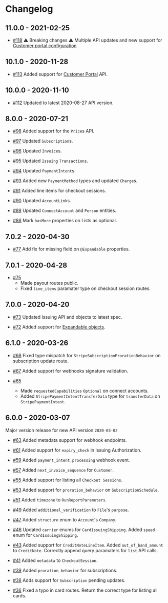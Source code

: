 # Changelog

## 11.0.0 - 2021-02-25
* [#118](https://github.com/vapor-community/stripe-kit/pull/118) ⚠️ Breaking changes ⚠️ Multiple API updates and new support for [Customer portal configuration](https://stripe.com/docs/billing/subscriptions/integrating-customer-portal)

## 10.1.0 - 2020-11-28
* [#113](https://github.com/vapor-community/stripe-kit/pull/113) Added support for [Customer Portal](https://stripe.com/docs/api/customer_portal) API.

## 10.0.0 - 2020-11-10
* [#112](https://github.com/vapor-community/stripe-kit/pull/112) Updated to latest 2020-08-27 API version.

## 8.0.0 - 2020-07-21
* [#98](https://github.com/vapor-community/stripe-kit/pull/98) Added support for the `Price`s API.

* [#97](https://github.com/vapor-community/stripe-kit/pull/97) Updated `Subscription`s.

* [#96](https://github.com/vapor-community/stripe-kit/pull/96) Updated `Invoice`s.

* [#95](https://github.com/vapor-community/stripe-kit/pull/95) Updated `Issuing` `Transactions`.

* [#94](https://github.com/vapor-community/stripe-kit/pull/94) Updated `PaymentIntent`s.

* [#93](https://github.com/vapor-community/stripe-kit/pull/93) Added new `PaymentMethod` types and updated `Charge`s.

* [#91](https://github.com/vapor-community/stripe-kit/pull/91) Added line items for checkout sessions.

* [#90](https://github.com/vapor-community/stripe-kit/pull/90) Updated `AccountLink`s.

* [#89](https://github.com/vapor-community/stripe-kit/pull/89) Updated `ConnectAccount` and `Person` entities.

* [#88](https://github.com/vapor-community/stripe-kit/pull/88) Mark `hasMore` properties on Lists as optional.

## 7.0.2 - 2020-04-30
* [#77](https://github.com/vapor-community/stripe-kit/pull/77) Add fix for missing field on `@Expandable` properties.

## 7.0.1 - 2020-04-28
* [#75](https://github.com/vapor-community/stripe-kit/pull/75) 
    * Made payout routes public.
    * Fixed `line_items` paramater type on checkout session routes.

## 7.0.0 - 2020-04-20
* [#73](https://github.com/vapor-community/stripe-kit/pull/73) Updated Issuing API and objects to latest spec.

* [#72](https://github.com/vapor-community/stripe-kit/pull/72) Added support for [Expandable objects](https://stripe.com/docs/api/expanding_objects).


## 6.1.0 - 2020-03-26

* [#68](https://github.com/vapor-community/stripe-kit/pull/68) Fixed type mispatch for `StripeSubscriptionProrationBehavior` on subscription update route.

* [#67](https://github.com/vapor-community/stripe-kit/pull/67) Added support for webhooks signature validation.

* [#65](https://github.com/vapor-community/stripe-kit/pull/65) 
    * Made `requestedCapabilities` `Optional` on connect accounts.
    * Added `StripePaymentIntentTransferData` type for `transferData` on `StripePaymentIntent`.

## 6.0.0 - 2020-03-07
Major version release for new API version `2020-03-02`

* [#63](https://github.com/vapor-community/stripe-kit/pull/63) Added metadata support for webhook endpoints.

* [#61](https://github.com/vapor-community/stripe-kit/pull/61) Added support for `expiry_check` in Issuing Authorization.

* [#59](https://github.com/vapor-community/stripe-kit/pull/59) Added `payment_intent.processing` webhook event.

* [#57](https://github.com/vapor-community/stripe-kit/pull/57) Added `next_invoice_sequence` for `Customer`.

* [#55](https://github.com/vapor-community/stripe-kit/pull/55) Added support for listing all `Checkout Sessions`.

* [#53](https://github.com/vapor-community/stripe-kit/pull/53) Added support for `proration_behavior` on `SubscriptionSchedule`.

* [#51](https://github.com/vapor-community/stripe-kit/pull/51) Added `timezone` to `RunReportParameters`.

* [#49](https://github.com/vapor-community/stripe-kit/pull/49) Added `additional_verification` to `File`'s `purpose`.

* [#47](https://github.com/vapor-community/stripe-kit/pull/47) Added `structure` enum to `Account`'s `Company`.

* [#46](https://github.com/vapor-community/stripe-kit/pull/46) Updated `carrier` enums for `CardIssuingShipping`. Added `speed` enum for `CardIssuingShipping`.

* [#43](https://github.com/vapor-community/stripe-kit/pull/43) Added support for `CreditNoteLineItem`. Added `out_of_band_amount` to `CreditNote`. Correctly append query paramaters for `list` API calls.

* [#41](https://github.com/vapor-community/stripe-kit/pull/41) Added `metadata` to `CheckoutSession`.

* [#39](https://github.com/vapor-community/stripe-kit/pull/39) Added `proration_behavior` for subscriptions.

* [#38](https://github.com/vapor-community/stripe-kit/pull/38) Adds support for `Subscription` pending updates.

* [#36](https://github.com/vapor-community/stripe-kit/pull/36) Fixed a typo in card routes. Return the correct type for listing all cards.
